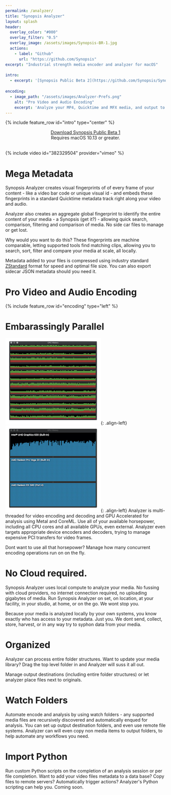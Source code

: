 ```yaml
---
permalink: /analyzer/
title: "Synopsis Analyzer"
layout: splash
header:
  overlay_color: "#000"
  overlay_filter: "0.5"
  overlay_image: /assets/images/Synopsis-BR-1.jpg
  actions:
    - label: "Github"
      url: "https://github.com/Synopsis"
excerpt: "Industrial strength media encoder and analyzer for macOS"

intro: 
  - excerpt: '[Synopsis Public Beta 2](https://github.com/Synopsis/Synopsis-Inspector/releases) is available. Want to know more? - [join our slack channel](https://join.slack.com/t/synopsis-discuss/shared_invite/enQtODIzNjg5MzA1MDYwLTg4OGM5ZGMzZTQ3OTBjYTQzZDMyNDY0ZWM3NzFkN2YxZTE5NWI5NWQyMmZjMGE1OGYyZmExMWFlZWVkMDE4ZWQ)'

encoding:
  - image_path: "/assets/images/Analyzer-Prefs.png"
    alt: "Pro Video and Audio Encoding"
    excerpt: 'Analyze your MP4, Quicktime and MFX media, and output to a metadata enhanced standard Quicktime container.<br /><br />Analyzer supports standard pro video codecs, such as Uncompressed 8 and 10 bit 4:22, Apple Pro Res, AVC-Intra, H.263, h.264 (AVC), h.265 (HEVC), JPEG, Apple Intermediate, DV, DVCPro, DVCProHD, MPEG IMX and the open source <a href="https://hap.video">HAP video codec</a>.<br /><br />Use our built in presets to choose your audio and video encoding and analysis settings, or make your own.<br /><br />Stay tuned for more container and codec support in the future.'
---
```


{% include feature_row id="intro" type="center" %}

<!-- Synopsis Analyzer is a super powered video encoder that can analyze your video and add metadata. -->

<!-- {% include figure image_path="/assets/images/Analyzer-2.png" alt="Synopsis Analyzer" %} -->

<div align="center"><a href="https://github.com/Synopsis/Synopsis-Inspector/releases" class="btn btn--inverse btn--x-large">Download Synopsis Public Beta 1</a>
  <br />
Requires macOS 10.13 or greater.

</div>
<br />


{% include video id="382329504" provider="vimeo" %}


# Mega Metadata

Synopsis Analyzer creates visual fingerprints of of every frame of your content - like a video bar code or unique visual id - and embeds these fingerprints in a standard Quicktime metadata track right along your video and audio. 

Analyzer also creates an aggregate global fingerprint to identify the entire content of your media - a Synopsis (get it?) - allowing quick search, comparison, filtering and comparison of media. No side car files to manage or get lost.  

Why would you want to do this? These fingerprints are machine comparable, letting supported tools find matching clips, allowing you to search, sort, filter and compare your media at scale, all locally.

Metadata added to your files is compressed using industry standard [ZStandard](https://facebook.github.io/zstd/) format for speed and optimal file size. You can also export sidecar JSON metadata should you need it.


# Pro Video and Audio Encoding

{% include feature_row id="encoding" type="left" %}

<!-- ![image-left](/assets/images/Analyzer-Prefs.png){: .align-left} Analyze your MP4, Quicktime and MFX media, and output to a metadata enhanced standard Quicktime container. Analyzer supports standard pro video codecs, such as Uncompressed 8 and 10 bit 4:22, Apple Pro Res, AVC-Intra, H.263, h.264 (AVC), h.265 (HEVC), JPEG, Apple Intermediate, DV, DVCPro, DVCProHD, MPEG IMX and the open source <a href="https://hap.video">HAP video codec</a>. Use our built in presets or make your own. Stay tuned for more container and codec support in the future. 
 -->
# Embarassingly Parallel

![image-left](/assets/images/cpu.png){: .align-left} ![image-left](/assets/images/gpu.png){: .align-left} Analyzer is multi-threaded for video encoding and decoding and GPU Accelerated for analysis using Metal and CoreML. Use all of your available horsepower, including all CPU cores and all available GPUs, even external. Analyzer even targets appropriate device encoders and decoders, trying to manage expensive PCI transfers for video frames.

<!-- Even when running expensive machine learning analysis per frame, Analyzer beats out Apple's Compressor and Adobe Media Encoder in transcoding tasks.
 -->
Dont want to use all that horsepower? Manage how many concurrent encoding operations run on on the fly. 

# No Cloud required.

Synopsis Analyzer uses local compute to analyze your media. No fussing with cloud providers, no internet connection required, no uploading gigabytes of media. Run Synopsis Analyzer on set, on location, at your facility, in your studio, at home, or on the go. We wont stop you.

Because your media is analyzed locally by your own systems, you know exactly who has access to your metadata. Just you. We dont send, collect, store, harvest, or in any way try to syphon data from your media.  

# Organized

Analyzer can process entire folder structures. Want to update your media library? Drag the top level folder in and Analyzer will suss it all out.

Manage output destinations (including entire folder structures) or let analyzer place files next to originals.


# Watch Folders 

Automate encode and analysis by using watch folders - any supported media files are recursively discovered and automatically enqued for analysis. You can set up output destination folders, and even use remote file systems. Analyzer can will even copy non media items to output folders, to help automate any workflows you need.

# Import Python

Run custom Python scripts on the completion of an analysis session or per file completion. Want to add your video files metadata to a data base? Copy files to remote servers? Automatically trigger actions? Analyzer's Python scripting can help you. Coming soon.